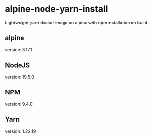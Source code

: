 # alpine-node-yarn-install
Lightweight yarn docker image on alpine with npm installation on build

## alpine
version: 3.17.1

## NodeJS
version: 19.5.0

## NPM
version: 9.4.0

## Yarn
version: 1.22.19
